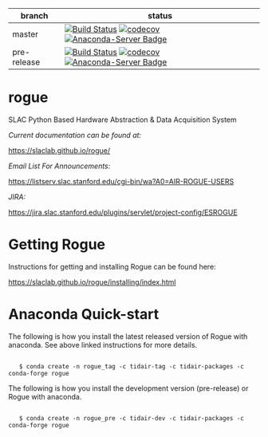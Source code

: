 | branch      | status
|-------------|--------
| master      |[![Build Status](https://travis-ci.org/slaclab/rogue.svg?branch=master)](https://travis-ci.org/slaclab/rogue) [![codecov](https://codecov.io/gh/slaclab/rogue/branch/master/graph/badge.svg)](https://codecov.io/gh/slaclab/rogue) [![Anaconda-Server Badge](https://anaconda.org/tidair-tag/rogue/badges/version.svg)](https://anaconda.org/tidair-tag/rogue)
| pre-release |[![Build Status](https://travis-ci.org/slaclab/rogue.svg?branch=pre-release)](https://travis-ci.org/slaclab/rogue) [![codecov](https://codecov.io/gh/slaclab/rogue/branch/pre-release/graph/badge.svg)](https://codecov.io/gh/slaclab/rogue) [![Anaconda-Server Badge](https://anaconda.org/tidair-dev/rogue/badges/version.svg)](https://anaconda.org/tidair-dev/rogue)

# rogue
SLAC Python Based Hardware Abstraction &amp; Data Acquisition System

*Current documentation can be found at:*

   https://slaclab.github.io/rogue/

*Email List For Announcements:*

   https://listserv.slac.stanford.edu/cgi-bin/wa?A0=AIR-ROGUE-USERS

*JIRA:*

   https://jira.slac.stanford.edu/plugins/servlet/project-config/ESROGUE

# Getting Rogue

Instructions for getting and installing Rogue can be found here:

https://slaclab.github.io/rogue/installing/index.html

# Anaconda Quick-start

The following is how you install the latest released version of Rogue with anaconda. See above linked instructions for more details.

```

   $ conda create -n rogue_tag -c tidair-tag -c tidair-packages -c conda-forge rogue

```

The following is how you install the development version (pre-release) or Rogue with anaconda.

```

   $ conda create -n rogue_pre -c tidair-dev -c tidair-packages -c conda-forge rogue

```


